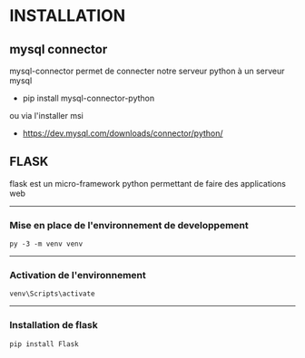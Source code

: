 # INSTALLATION

## **mysql connector**

mysql-connector permet de connecter notre serveur python à un serveur mysql

- pip install mysql-connector-python

ou via l'installer msi

- https://dev.mysql.com/downloads/connector/python/

## **FLASK**

flask est un micro-framework python permettant de faire des applications web

---

### **Mise en place de l'environnement de developpement**

`py -3 -m venv venv`

---

### **Activation de l'environnement**

`venv\Scripts\activate`

---

### **Installation de flask**

`pip install Flask`
